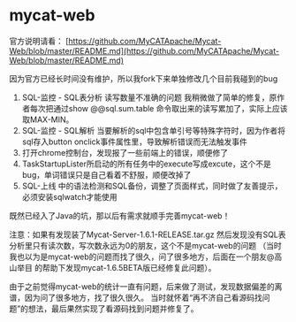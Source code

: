 # mycat-web

官方说明请看： [https://github.com/MyCATApache/Mycat-Web/blob/master/README.md](https://github.com/MyCATApache/Mycat-Web/blob/master/README.md)

因为官方已经长时间没有维护，所以我fork下来单独修改几个目前我碰到的bug

1. SQL-监控 - SQL表分析 读写数量不准确的问题 我稍微做了简单的修复，原作者每次把通过show @@sql.sum.table 命令取出来的读写累加了，实际上应该取MAX-MIN。
2. SQL-监控 - SQL解析 当要解析的sql中包含单引号等特殊字符时，因为作者将sql存入button onclick事件属性里，导致解析错误而无法触发事件
3. 打开chrome控制台，发现报了一些前端上的错误，顺便修了
4. TaskStartupLister所启动的所有任务中的execute写成excute，这个不是bug，单词错误只是自己看着不舒服，顺便改掉了
5. SQL-上线 中的语法检测和SQL备份，调整了页面样式，同时做了友善提示，必须安装sqlwatch才能使用

既然已经入了Java的坑，那以后有需求就顺手完善mycat-web！

注意：如果有发现装了Mycat-Server-1.6.1-RELEASE.tar.gz 然后发现没有SQL表分析里只有读次数，写次数永远为0的朋友，这个不是mycat-web的问题
（当时我也以为是mycat-web的问题而找了很久，问了很多地方，后面在一个朋友@高山举目 的帮助下发现mycat-1.6.5BETA版已经修复此问题）。

由于之前觉得mycat-web的统计一直有问题，后来做了测试，发现数据偏差的离谱，因为问了很多地方，找了很久很久。
当时就怀着“再不济自己看源码找问题”的想法，最后果然实现了看源码找到问题并修复了。